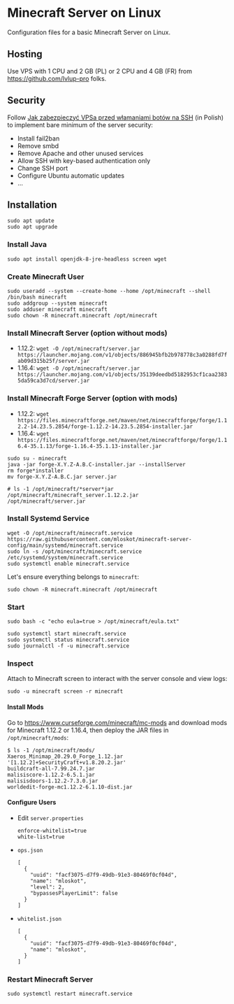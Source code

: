 # Minecraft Server on Linux

Configuration files for a basic Minecraft Server on Linux.

## Hosting

Use VPS with 1 CPU and 2 GB (PL) or 2 CPU and 4 GB (FR) from https://github.com/lvlup-pro folks.

## Security

Follow [Jak zabezpieczyć VPSa przed włamaniami botów na SSH](https://forum.lvlup.pro/t/jak-zabezpieczyc-vpsa-przed-wlamaniami-botow-na-ssh/96) (in Polish) to implement bare minimum of the server security:
  - Install fail2ban
  - Remove smbd
  - Remove Apache and other unused services
  - Allow SSH with key-based authentication only
  - Change SSH port
  - Configure Ubuntu automatic updates
  - ...

## Installation

```
sudo apt update
sudo apt upgrade
```

### Install Java

```
sudo apt install openjdk-8-jre-headless screen wget
```

### Create Minecraft User
```
sudo useradd --system --create-home --home /opt/minecraft --shell /bin/bash minecraft
sudo addgroup --system minecraft
sudo adduser minecraft minecraft
sudo chown -R minecraft.minecraft /opt/minecraft
```

### Install Minecraft Server (option without mods)

- 1.12.2: `wget -O /opt/minecraft/server.jar https://launcher.mojang.com/v1/objects/886945bfb2b978778c3a0288fd7fab09d315b25f/server.jar`
- 1.16.4: `wget -O /opt/minecraft/server.jar https://launcher.mojang.com/v1/objects/35139deedbd5182953cf1caa23835da59ca3d7cd/server.jar`

### Install Minecraft Forge Server (option with mods)

- 1.12.2: `wget https://files.minecraftforge.net/maven/net/minecraftforge/forge/1.12.2-14.23.5.2854/forge-1.12.2-14.23.5.2854-installer.jar`
- 1.16.4: `wget https://files.minecraftforge.net/maven/net/minecraftforge/forge/1.16.4-35.1.13/forge-1.16.4-35.1.13-installer.jar`

```
sudo su - minecraft
java -jar forge-X.Y.Z-A.B.C-installer.jar --installServer
rm forge*installer
mv forge-X.Y.Z-A.B.C.jar server.jar
```

```
# ls -1 /opt/minecraft/*server*jar
/opt/minecraft/minecraft_server.1.12.2.jar
/opt/minecraft/server.jar
```

### Install Systemd Service

```
wget -O /opt/minecraft/minecraft.service https://raw.githubusercontent.com/mloskot/minecraft-server-config/main/systemd/minecraft.service
sudo ln -s /opt/minecraft/minecraft.service /etc/systemd/system/minecraft.service
sudo systemctl enable minecraft.service
```

Let's ensure everything belongs to `minecraft`:

```
sudo chown -R minecraft.minecraft /opt/minecraft
```

### Start

```
sudo bash -c "echo eula=true > /opt/minecraft/eula.txt"
```

```
sudo systemctl start minecraft.service
sudo systemctl status minecraft.service
sudo journalctl -f -u minecraft.service
```

### Inspect

Attach to Minecraft screen to interact with the server console and view logs:

```
sudo -u minecraft screen -r minecraft
```


#### Install Mods

Go to https://www.curseforge.com/minecraft/mc-mods and download mods for Minecraft 1.12.2 or 1.16.4, then deploy the JAR files in `/opt/minecraft/mods`:

```
$ ls -1 /opt/minecraft/mods/
Xaeros_Minimap_20.29.0_Forge_1.12.jar
'[1.12.2]+SecurityCraft+v1.8.20.2.jar'
buildcraft-all-7.99.24.7.jar
malisiscore-1.12.2-6.5.1.jar
malisisdoors-1.12.2-7.3.0.jar
worldedit-forge-mc1.12.2-6.1.10-dist.jar
```

#### Configure Users

- Edit `server.properties`

  ```
  enforce-whitelist=true
  white-list=true
  ```

- `ops.json`

  ```
  [
    {
      "uuid": "facf3075-d7f9-49db-91e3-80469f0cf04d",
      "name": "mloskot",
      "level": 2,
      "bypassesPlayerLimit": false
    }
  ]
  ```

- `whitelist.json`

  ```
  [
    {
      "uuid": "facf3075-d7f9-49db-91e3-80469f0cf04d",
      "name": "mloskot",
    }
  ]
  ```

### Restart Minecraft Server

```
sudo systemctl restart minecraft.service
```
